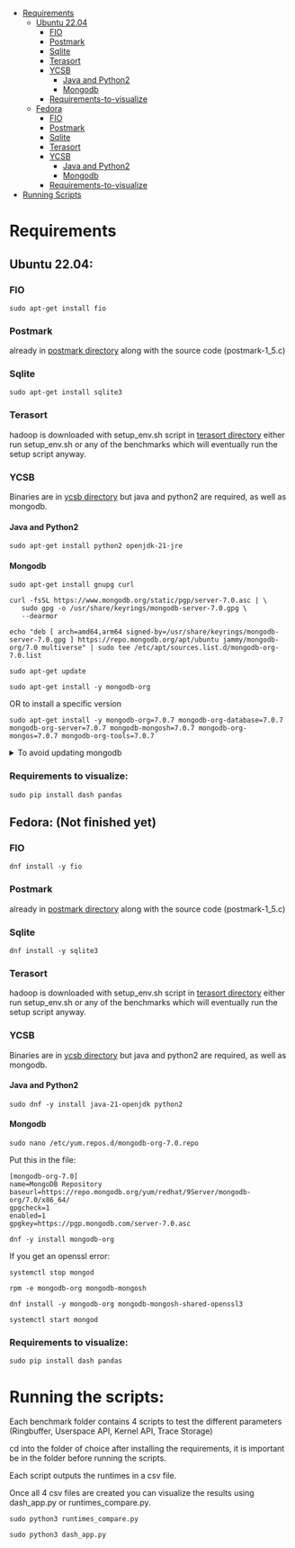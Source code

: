 - [Requirements](#Requirements)
  - [Ubuntu 22.04](#Ubuntu-22.04)
    - [FIO](#ubuntu-22.04-fio)
    - [Postmark](#ubuntu-22.04-postmark)
    - [Sqlite](#ubuntu-22.04-sqlite)
    - [Terasort](#ubuntu-22.04-terasort)
    - [YCSB](#ubuntu-22.04-ycsb)
      - [Java and Python2](#ubuntu-22.04-java-python2)
      - [Mongodb](#ubuntu-22.04-mongodb)
    - [Requirements-to-visualize](#ubuntu-22.04-vis-req)
  - [Fedora](#Fedora)
    - [FIO](#fedora-fio)
    - [Postmark](#fedora-postmark)
    - [Sqlite](#fedora-sqlite)
    - [Terasort](#fedora-terasort)
    - [YCSB](#fedora-ycsb)
      - [Java and Python2](#fedora-java-python2)
      - [Mongodb](#fedora-mongodb)
    - [Requirements-to-visualize](#fedora-vis-req)
- [Running Scripts](#running-scripts)


# Requirements
## Ubuntu 22.04: <a id="ubuntu-22.04"></a>

### FIO <a id="ubuntu-22.04-fio"></a>
```
sudo apt-get install fio
```
### Postmark <a id="ubuntu-22.04-postmark"></a>
already in [postmark directory](postmark_tests/postmark/) along with the source code (postmark-1_5.c)

### Sqlite <a id="ubuntu-22.04-sqlite"></a>
```
sudo apt-get install sqlite3
```

### Terasort <a id="ubuntu-22.04-terasort"></a>
hadoop is downloaded with setup_env.sh script in [terasort directory](terasort_tests/terasort_datadir)
either run setup_env.sh or any of the benchmarks which will eventually run the setup script anyway.

### YCSB <a id="ubuntu-22.04-ycsb"></a>
Binaries are in [ycsb directory](ycsb_tests/ycsb_datadir/) but java and python2 are required, as well as mongodb.
#### Java and Python2 <a id="ubuntu-22.04-java-python2"></a>
```
sudo apt-get install python2 openjdk-21-jre
```
#### Mongodb <a id="ubuntu-22.04-mongodb"></a>

```
sudo apt-get install gnupg curl
```
```
curl -fsSL https://www.mongodb.org/static/pgp/server-7.0.asc | \
   sudo gpg -o /usr/share/keyrings/mongodb-server-7.0.gpg \
   --dearmor
```
```
echo "deb [ arch=amd64,arm64 signed-by=/usr/share/keyrings/mongodb-server-7.0.gpg ] https://repo.mongodb.org/apt/ubuntu jammy/mongodb-org/7.0 multiverse" | sudo tee /etc/apt/sources.list.d/mongodb-org-7.0.list 
```
```
sudo apt-get update
```
```
sudo apt-get install -y mongodb-org
```
OR to install a specific version

```
sudo apt-get install -y mongodb-org=7.0.7 mongodb-org-database=7.0.7 mongodb-org-server=7.0.7 mongodb-mongosh=7.0.7 mongodb-org-mongos=7.0.7 mongodb-org-tools=7.0.7
```
<details>
  <summary>To avoid updating mongodb </summary>
    echo "mongodb-org hold" | sudo dpkg --set-selections
    echo "mongodb-org-database hold" | sudo dpkg --set-selections
    echo "mongodb-org-server hold" | sudo dpkg --set-selections
    echo "mongodb-mongosh hold" | sudo dpkg --set-selections
    echo "mongodb-org-mongos hold" | sudo dpkg --set-selections
    echo "mongodb-org-tools hold" | sudo dpkg --set-selections
</details>

### Requirements to visualize: <a id="ubuntu-22.04-vis-req"></a>

```
sudo pip install dash pandas
```

## Fedora: (Not finished yet) <a id="fedora"></a>

### FIO <a id="fedora-fio"></a>
```
dnf install -y fio
```

### Postmark <a id="fedora-postmark"></a>
already in [postmark directory](postmark_tests/postmark/) along with the source code (postmark-1_5.c)

### Sqlite <a id="fedora-sqlite"></a>
```
dnf install -y sqlite3
```

### Terasort <a id="fedora-terasort"></a>
hadoop is downloaded with setup_env.sh script in [terasort directory](terasort_tests/terasort_datadir)
either run setup_env.sh or any of the benchmarks which will eventually run the setup script anyway.

### YCSB <a id="fedora-ycsb"></a>
Binaries are in [ycsb directory](ycsb_tests/ycsb_datadir/) but java and python2 are required, as well as mongodb.
#### Java and Python2 <a id="fedora-java-python2"></a>
```
sudo dnf -y install java-21-openjdk python2
```
#### Mongodb <a id="fedora-mongodb"></a>
```
sudo nano /etc/yum.repos.d/mongodb-org-7.0.repo
```
Put this in the file:

```
[mongodb-org-7.0]
name=MongoDB Repository
baseurl=https://repo.mongodb.org/yum/redhat/9Server/mongodb-org/7.0/x86_64/
gpgcheck=1
enabled=1
gpgkey=https://pgp.mongodb.com/server-7.0.asc
```

```
dnf -y install mongodb-org 
```

If you get an openssl error:

```
systemctl stop mongod

rpm -e mongodb-org mongodb-mongosh

dnf install -y mongodb-org mongodb-mongosh-shared-openssl3

systemctl start mongod 
```

### Requirements to visualize: <a id="fedora-vis-req"></a>

```
sudo pip install dash pandas
```
# Running the scripts: <a id="running-scripts"></a>

Each benchmark folder contains 4 scripts to test the different parameters (Ringbuffer, Userspace API, Kernel API, Trace Storage)

cd into the folder of choice after installing the requirements, it is important be in the folder before running the scripts.

Each script outputs the runtimes in a csv file.

Once all 4 csv files are created you can visualize the results using dash_app.py or runtimes_compare.py.

```
sudo python3 runtimes_compare.py
```

```
sudo python3 dash_app.py
```
